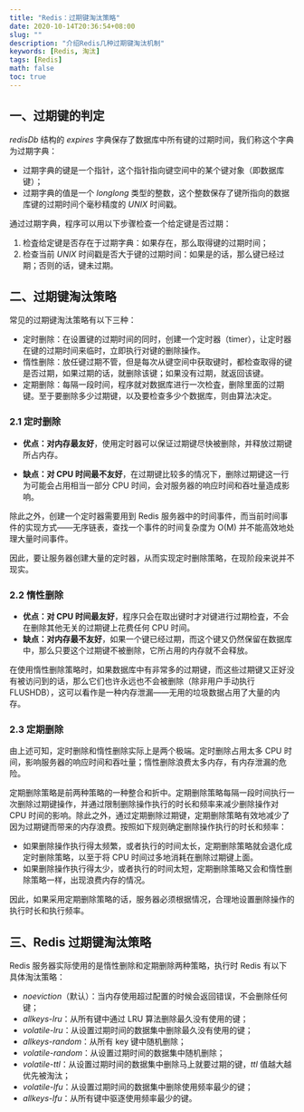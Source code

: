 ```yaml
---
title: "Redis：过期键淘汰策略"
date: 2020-10-14T20:36:54+08:00
slug: ""
description: "介绍Redis几种过期键淘汰机制"
keywords: [Redis, 淘汰]
tags: [Redis]
math: false
toc: true
---
```


## 一、过期键的判定

*redisDb* 结构的 *expires* 字典保存了数据库中所有键的过期时间，我们称这个字典为过期字典：

* 过期字典的键是一个指针，这个指针指向键空间中的某个键对象（即数据库键）；
* 过期字典的值是一个 *longlong* 类型的整数，这个整数保存了键所指向的数据库键的过期时间个毫秒精度的 *UNIX* 时间戳。

通过过期字典，程序可以用以下步骤检查一个给定键是否过期：

1. 检査给定键是否存在于过期字典：如果存在，那么取得键的过期时间；
2. 检查当前 *UNIX* 时间戳是否大于键的过期时间：如果是的话，那么键已经过期；否则的话，键未过期。

## 二、过期键淘汰策略

常见的过期键淘汰策略有以下三种：

* 定时删除：在设置键的过期时间的同时，创建一个定时器（timer），让定时器在键的过期时间来临时，立即执行对键的删除操作。
* 惰性删除：放任键过期不管，但是每次从键空间中获取键时，都检查取得的键是否过期，如果过期的话，就删除该键；如果没有过期，就返回该键。
* 定期删除：每隔一段时间，程序就对数据库进行一次检査，删除里面的过期键。至于要删除多少过期键，以及要检查多少个数据库，则由算法决定。

### 2.1 定时删除

* **优点：对内存最友好**，使用定时器可以保证过期键尽快被删除，并释放过期键所占内存。

* **缺点：对 CPU 时间最不友好**，在过期键比较多的情况下，删除过期键这一行为可能会占用相当一部分 CPU 时间，会对服务器的响应时间和吞吐量造成影响。

除此之外，创建一个定时器需要用到 Redis 服务器中的时间事件，而当前时间事件的实现方式——无序链表，查找一个事件的时间复杂度为 O(M) 并不能高效地处理大量时间事件。

因此，要让服务器创建大量的定时器，从而实现定时删除策略，在现阶段来说并不现实。

### 2.2 惰性删除

* **优点：对 CPU 时间最友好**，程序只会在取出键时才对键进行过期检査，不会在删除其他无关的过期键上花费任何 CPU 时间。
* **缺点：对内存最不友好**，如果一个键已经过期，而这个键又仍然保留在数据库中，那么只要这个过期键不被删除，它所占用的内存就不会释放。

在使用惰性删除策略时，如果数据库中有非常多的过期键，而这些过期键又正好没有被访问到的话，那么它们也许永远也不会被删除（除非用户手动执行 FLUSHDB），这可以看作是一种内存泄漏——无用的垃圾数据占用了大量的内存。

### 2.3 定期删除

由上述可知，定时删除和惰性删除实际上是两个极端。定时删除占用太多 CPU 时间，影响服务器的响应时间和吞吐量；惰性删除浪费太多内存，有内存泄漏的危险。

定期删除策略是前两种策略的一种整合和折中。定期删除策略每隔一段时间执行一次删除过期键操作，并通过限制删除操作执行的时长和频率来减少删除操作对 CPU 时间的影响。除此之外，通过定期删除过期键，定期删除策略有效地减少了因为过期键而带来的内存浪费。按照如下规则确定删除操作执行的时长和频率：

* 如果删除操作执行得太频繁，或者执行的时间太长，定期删除策略就会退化成定时删除策略，以至于将 CPU 时间过多地消耗在删除过期键上面。
* 如果删除操作执行得太少，或者执行的时间太短，定期删除策略又会和惰性删除策略一样，出现浪费内存的情况。

因此，如果采用定期删除策略的话，服务器必须根据情况，合理地设置删除操作的执行时长和执行频率。

## 三、Redis 过期键淘汰策略

Redis 服务器实际使用的是惰性删除和定期删除两种策略，执行时 Redis 有以下具体淘汰策略：

* *noeviction*（默认）：当内存使用超过配置的时候会返回错误，不会删除任何键；
* *allkeys-lru*：从所有键中通过 LRU 算法删除最久没有使用的键；
* *volatile-lru*：从设置过期时间的数据集中删除最久没有使用的键；
* *allkeys-random*：从所有 key 键中随机删除；
* *volatile-random*：从设置过期时间的数据集中随机删除；
* *volatile-ttl*：从设置过期时间的数据集中删除马上就要过期的键，*ttl* 值越大越优先被淘汰；
* *volatile-lfu*：从设置过期时间的数据集中删除使用频率最少的键；
* *allkeys-lfu*：从所有键中驱逐使用频率最少的键。